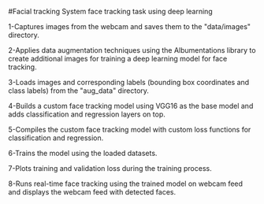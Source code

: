 #Facial tracking System
face tracking task using deep learning

1-Captures images from the webcam and saves them to the "data/images" directory.

2-Applies data augmentation techniques using the Albumentations library to create additional images for training a deep learning model for face tracking.

3-Loads images and corresponding labels (bounding box coordinates and class labels) from the "aug_data" directory.

4-Builds a custom face tracking model using VGG16 as the base model and adds classification and regression layers on top.

5-Compiles the custom face tracking model with custom loss functions for classification and regression.

6-Trains the model using the loaded datasets.

7-Plots training and validation loss during the training process.

8-Runs real-time face tracking using the trained model on webcam feed and displays the webcam feed with detected faces.

